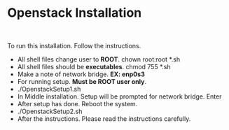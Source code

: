 <h1>Openstack Installation</h1>
<br>
<p>
To  run this installation. Follow the instructions.<br>
  <ul>
    <li>All shell files change user to <b>ROOT</b>.  chown root:root *.sh</li>
    <li>All shell files should be <b>executables</b>. chmod 755 *.sh</li>
    <li>Make a note of network bridge. <b> EX: enp0s3</b>
    <li>For running setup. <b>Must be ROOT user only</b>.</li>
    <li>./OpenstackSetup1.sh</li>
    <li>In Middle installation. Setup will be prompted for network bridge. Enter</li>
    <li>After setup has done. Reboot the system.</li>
    <li>./OpenstackSetup2.sh</li>
    <li>After the instructions. Please read the instructions carefully.</li>
  </ul>
</p>
